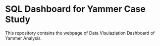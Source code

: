 # SQL Dashboard for Yammer Case Study

This repository contains the webpage of Data Visulaziation Dashboard of Yammer Analysis.
